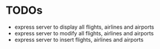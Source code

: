 # TODOs
- express server to display all flights, airlines and airports
- express server to modify all flights, airlines and airports
- express server to insert flights, airlines and airports
